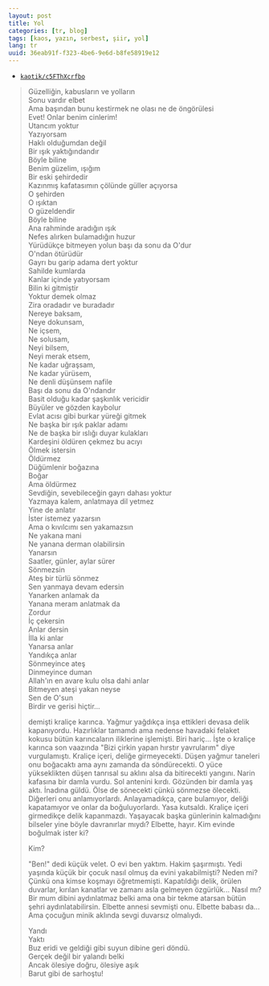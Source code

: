 ```yaml
---
layout: post
title: Yol
categories: [tr, blog]
tags: [kaos, yazın, serbest, şiir, yol]
lang: tr
uuid: 36eab91f-f323-4be6-9e6d-b8fe58919e12
---
```


* [`kaotik/c5FThXcrfbo`](https://groups.google.com/forum/?fromgroups=#!topic/kaotik/c5FThXcrfbo)

> Güzelliğin, kabusların ve yolların  
> Sonu vardır elbet  
> Ama başından bunu kestirmek ne olası ne de öngörülesi  
> Evet! Onlar benim cinlerim!  
> Utancım yoktur  
> Yazıyorsam  
> Haklı olduğumdan değil  
> Bir ışık yaktığındandır  
> Böyle biline  
> Benim güzelim, ışığım  
> Bir eski şehirdedir  
> Kazınmış kafatasımın çölünde güller açıyorsa  
> O şehirden  
> O ışıktan  
> O güzeldendir  
> Böyle biline  
> Ana rahminde aradığın ışık  
> Nefes alırken bulamadığın huzur  
> Yürüdükçe bitmeyen yolun başı da sonu da O'dur  
> O'ndan ötürüdür  
> Gayrı bu garip adama dert yoktur  
> Sahilde kumlarda  
> Kanlar içinde yatıyorsam  
> Bilin ki gitmiştir  
> Yoktur demek olmaz  
> Zira oradadır ve buradadır  
> Nereye baksam,  
> Neye dokunsam,  
> Ne içsem,  
> Ne solusam,  
> Neyi bilsem,  
> Neyi merak etsem,  
> Ne kadar uğraşsam,  
> Ne kadar yürüsem,  
> Ne denli düşünsem nafile  
> Başı da sonu da O'ndandır  
> Basit olduğu kadar şaşkınlık vericidir  
> Büyüler ve gözden kaybolur  
> Evlat acısı gibi burkar yüreği gitmek  
> Ne başka bir ışık paklar adamı  
> Ne de başka bir ıslığı duyar kulakları  
> Kardeşini öldüren çekmez bu acıyı  
> Ölmek istersin  
> Öldürmez  
> Düğümlenir boğazına  
> Boğar  
> Ama öldürmez  
> Sevdiğin, sevebileceğin gayrı dahası yoktur  
> Yazmaya kalem, anlatmaya dil yetmez  
> Yine de anlatır  
> İster istemez yazarsın  
> Ama o kıvılcımı sen yakamazsın  
> Ne yakana mani  
> Ne yanana derman olabilirsin  
> Yanarsın  
> Saatler, günler, aylar sürer  
> Sönmezsin  
> Ateş bir türlü sönmez  
> Sen yanmaya devam edersin  
> Yanarken anlamak da  
> Yanana meram anlatmak da  
> Zordur  
> İç çekersin  
> Anlar dersin  
> İlla ki anlar  
> Yanarsa anlar  
> Yandıkça anlar  
> Sönmeyince ateş  
> Dinmeyince duman  
> Allah'ın en avare kulu olsa dahi anlar  
> Bitmeyen ateşi yakan neyse  
> Sen de O'sun  
> Birdir ve gerisi hiçtir...
> 
> demişti kraliçe karınca. Yağmur yağdıkça inşa ettikleri devasa delik
> kapanıyordu. Hazırlıklar tamamdı ama nedense havadaki felaket kokusu bütün
> karıncaların iliklerine işlemişti. Biri hariç... İşte o kraliçe karınca son
> vaazında "Bizi çirkin yapan hırstır yavrularım" diye vurgulamıştı. Kraliçe
> içeri, deliğe girmeyecekti. Düşen yağmur taneleri onu boğacaktı ama aynı
> zamanda da söndürecekti. O yüce yükseklikten düşen tanrısal su aklını alsa da
> bitirecekti yangını. Narin kafasına bir damla vurdu. Sol antenini kırdı.
> Gözünden bir damla yaş aktı. İnadına güldü. Ölse de sönecekti çünkü sönmezse
> ölecekti. Diğerleri onu anlamıyorlardı. Anlayamadıkça, çare bulamıyor, deliği
> kapatamıyor ve onlar da boğuluyorlardı. Yasa kutsaldı. Kraliçe içeri
> girmedikçe delik kapanmazdı. Yaşayacak başka günlerinin kalmadığını bilseler
> yine böyle davranırlar mıydı? Elbette, hayır. Kim evinde boğulmak ister ki?
> 
> Kim?
> 
> "Ben!" dedi küçük velet. O evi ben yaktım. Hakim şaşırmıştı. Yedi
> yaşında küçük bir çocuk nasıl olmuş da evini yakabilmişti? Neden mi? Çünkü ona
> kimse koşmayı öğretmemişti. Kapatıldığı delik, örülen duvarlar, kırılan
> kanatlar ve zamanı asla gelmeyen özgürlük... Nasıl mı? Bir mum dibini
> aydınlatmaz belki ama ona bir tekme atarsan bütün şehri aydınlatabilirsin.
> Elbette annesi sevmişti onu. Elbette babası da... Ama çocuğun minik aklında
> sevgi duvarsız olmalıydı.
> 
> Yandı  
> Yaktı  
> Buz eridi ve geldiği gibi suyun dibine geri döndü.  
> Gerçek değil bir yalandı belki  
> Ancak ölesiye doğru, ölesiye aşık  
> Barut gibi de sarhoştu!
